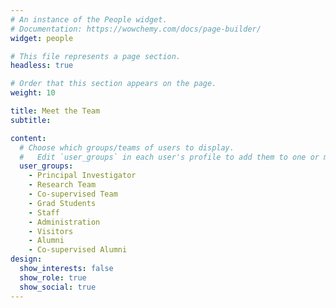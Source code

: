 ```yaml
---
# An instance of the People widget.
# Documentation: https://wowchemy.com/docs/page-builder/
widget: people

# This file represents a page section.
headless: true

# Order that this section appears on the page.
weight: 10

title: Meet the Team
subtitle:

content:
  # Choose which groups/teams of users to display.
  #   Edit `user_groups` in each user's profile to add them to one or more of these groups.
  user_groups:
    - Principal Investigator
    - Research Team
    - Co-supervised Team
    - Grad Students
    - Staff
    - Administration
    - Visitors
    - Alumni
    - Co-supervised Alumni
design:
  show_interests: false
  show_role: true
  show_social: true
---
```

